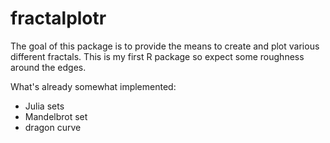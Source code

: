 # fractalplotr

The goal of this package is to provide the means to create and plot various different fractals. This is my first R package so expect some roughness around the edges.

What's already somewhat implemented:
- Julia sets
- Mandelbrot set
- dragon curve
